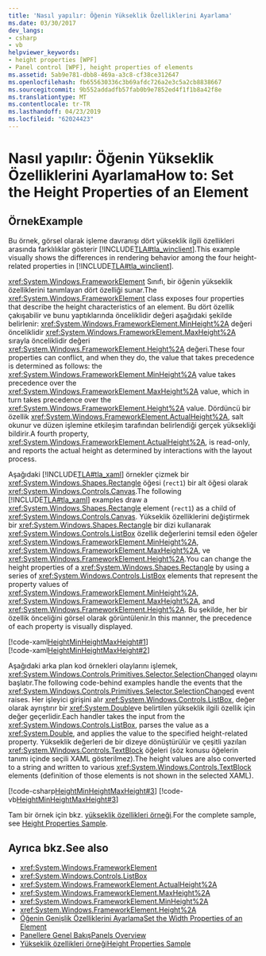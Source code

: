 ```yaml
---
title: 'Nasıl yapılır: Öğenin Yükseklik Özelliklerini Ayarlama'
ms.date: 03/30/2017
dev_langs:
- csharp
- vb
helpviewer_keywords:
- height properties [WPF]
- Panel control [WPF], height properties of elements
ms.assetid: 5ab9e781-dbb8-469a-a3c8-cf38ce312647
ms.openlocfilehash: fb655630336c3b69afdc726a2e3c5a2cb8838667
ms.sourcegitcommit: 9b552addadfb57fab0b9e7852ed4f1f1b8a42f8e
ms.translationtype: MT
ms.contentlocale: tr-TR
ms.lasthandoff: 04/23/2019
ms.locfileid: "62024423"
---
```

# <a name="how-to-set-the-height-properties-of-an-element"></a><span data-ttu-id="0bb26-102">Nasıl yapılır: Öğenin Yükseklik Özelliklerini Ayarlama</span><span class="sxs-lookup"><span data-stu-id="0bb26-102">How to: Set the Height Properties of an Element</span></span>
## <a name="example"></a><span data-ttu-id="0bb26-103">Örnek</span><span class="sxs-lookup"><span data-stu-id="0bb26-103">Example</span></span>  
 <span data-ttu-id="0bb26-104">Bu örnek, görsel olarak işleme davranışı dört yükseklik ilgili özellikleri arasında farklılıklar gösterir [!INCLUDE[TLA#tla_winclient](../../../../includes/tlasharptla-winclient-md.md)].</span><span class="sxs-lookup"><span data-stu-id="0bb26-104">This example visually shows the differences in rendering behavior among the four height-related properties in [!INCLUDE[TLA#tla_winclient](../../../../includes/tlasharptla-winclient-md.md)].</span></span>  
  
 <span data-ttu-id="0bb26-105"><xref:System.Windows.FrameworkElement> Sınıfı, bir öğenin yükseklik özelliklerini tanımlayan dört özelliği sunar.</span><span class="sxs-lookup"><span data-stu-id="0bb26-105">The <xref:System.Windows.FrameworkElement> class exposes four properties that describe the height characteristics of an element.</span></span> <span data-ttu-id="0bb26-106">Bu dört özellik çakışabilir ve bunu yaptıklarında önceliklidir değeri aşağıdaki şekilde belirlenir: <xref:System.Windows.FrameworkElement.MinHeight%2A> değeri önceliklidir <xref:System.Windows.FrameworkElement.MaxHeight%2A> sırayla önceliklidir değeri <xref:System.Windows.FrameworkElement.Height%2A> değeri.</span><span class="sxs-lookup"><span data-stu-id="0bb26-106">These four properties can conflict, and when they do, the value that takes precedence is determined as follows: the <xref:System.Windows.FrameworkElement.MinHeight%2A> value takes precedence over the <xref:System.Windows.FrameworkElement.MaxHeight%2A> value, which in turn takes precedence over the <xref:System.Windows.FrameworkElement.Height%2A> value.</span></span> <span data-ttu-id="0bb26-107">Dördüncü bir özellik <xref:System.Windows.FrameworkElement.ActualHeight%2A>, salt okunur ve düzen işlemine etkileşim tarafından belirlendiği gerçek yüksekliği bildirir.</span><span class="sxs-lookup"><span data-stu-id="0bb26-107">A fourth property, <xref:System.Windows.FrameworkElement.ActualHeight%2A>, is read-only, and reports the actual height as determined by interactions with the layout process.</span></span>  
  
 <span data-ttu-id="0bb26-108">Aşağıdaki [!INCLUDE[TLA#tla_xaml](../../../../includes/tlasharptla-xaml-md.md)] örnekler çizmek bir <xref:System.Windows.Shapes.Rectangle> öğesi (`rect1`) bir alt öğesi olarak <xref:System.Windows.Controls.Canvas>.</span><span class="sxs-lookup"><span data-stu-id="0bb26-108">The following [!INCLUDE[TLA#tla_xaml](../../../../includes/tlasharptla-xaml-md.md)] examples draw a <xref:System.Windows.Shapes.Rectangle> element (`rect1`) as a child of <xref:System.Windows.Controls.Canvas>.</span></span> <span data-ttu-id="0bb26-109">Yükseklik özelliklerini değiştirmek bir <xref:System.Windows.Shapes.Rectangle> bir dizi kullanarak <xref:System.Windows.Controls.ListBox> özellik değerlerini temsil eden öğeler <xref:System.Windows.FrameworkElement.MinHeight%2A>, <xref:System.Windows.FrameworkElement.MaxHeight%2A>, ve <xref:System.Windows.FrameworkElement.Height%2A>.</span><span class="sxs-lookup"><span data-stu-id="0bb26-109">You can change the height properties of a <xref:System.Windows.Shapes.Rectangle> by using a series of <xref:System.Windows.Controls.ListBox> elements that represent the property values of <xref:System.Windows.FrameworkElement.MinHeight%2A>, <xref:System.Windows.FrameworkElement.MaxHeight%2A>, and <xref:System.Windows.FrameworkElement.Height%2A>.</span></span> <span data-ttu-id="0bb26-110">Bu şekilde, her bir özellik önceliğini görsel olarak görüntülenir.</span><span class="sxs-lookup"><span data-stu-id="0bb26-110">In this manner, the precedence of each property is visually displayed.</span></span>  
  
 [!code-xaml[HeightMinHeightMaxHeight#1](~/samples/snippets/csharp/VS_Snippets_Wpf/HeightMinHeightMaxHeight/CSharp/Window1.xaml#1)]  
[!code-xaml[HeightMinHeightMaxHeight#2](~/samples/snippets/csharp/VS_Snippets_Wpf/HeightMinHeightMaxHeight/CSharp/Window1.xaml#2)]  
  
 <span data-ttu-id="0bb26-111">Aşağıdaki arka plan kod örnekleri olaylarını işlemek, <xref:System.Windows.Controls.Primitives.Selector.SelectionChanged> olayını başlatır.</span><span class="sxs-lookup"><span data-stu-id="0bb26-111">The following code-behind examples handle the events that the <xref:System.Windows.Controls.Primitives.Selector.SelectionChanged> event raises.</span></span> <span data-ttu-id="0bb26-112">Her işleyici girişini alır <xref:System.Windows.Controls.ListBox>, değer olarak ayrıştırır bir <xref:System.Double>ve belirtilen yükseklik ilgili özellik için değer geçerlidir.</span><span class="sxs-lookup"><span data-stu-id="0bb26-112">Each handler takes the input from the <xref:System.Windows.Controls.ListBox>, parses the value as a <xref:System.Double>, and applies the value to the specified height-related property.</span></span> <span data-ttu-id="0bb26-113">Yükseklik değerleri de bir dizeye dönüştürülür ve çeşitli yazılan <xref:System.Windows.Controls.TextBlock> öğeleri (söz konusu öğelerin tanımı içinde seçili XAML gösterilmez).</span><span class="sxs-lookup"><span data-stu-id="0bb26-113">The height values are also converted to a string and written to various <xref:System.Windows.Controls.TextBlock> elements (definition of those elements is not shown in the selected XAML).</span></span>  
  
 [!code-csharp[HeightMinHeightMaxHeight#3](~/samples/snippets/csharp/VS_Snippets_Wpf/HeightMinHeightMaxHeight/CSharp/Window1.xaml.cs#3)]
 [!code-vb[HeightMinHeightMaxHeight#3](~/samples/snippets/visualbasic/VS_Snippets_Wpf/HeightMinHeightMaxHeight/VisualBasic/Window1.xaml.vb#3)]  
  
 <span data-ttu-id="0bb26-114">Tam bir örnek için bkz. [yükseklik özellikleri örneği](https://go.microsoft.com/fwlink/?LinkID=159993).</span><span class="sxs-lookup"><span data-stu-id="0bb26-114">For the complete sample, see [Height Properties Sample](https://go.microsoft.com/fwlink/?LinkID=159993).</span></span>  
  
## <a name="see-also"></a><span data-ttu-id="0bb26-115">Ayrıca bkz.</span><span class="sxs-lookup"><span data-stu-id="0bb26-115">See also</span></span>

- <xref:System.Windows.FrameworkElement>
- <xref:System.Windows.Controls.ListBox>
- <xref:System.Windows.FrameworkElement.ActualHeight%2A>
- <xref:System.Windows.FrameworkElement.MaxHeight%2A>
- <xref:System.Windows.FrameworkElement.MinHeight%2A>
- <xref:System.Windows.FrameworkElement.Height%2A>
- [<span data-ttu-id="0bb26-116">Öğenin Genişlik Özelliklerini Ayarlama</span><span class="sxs-lookup"><span data-stu-id="0bb26-116">Set the Width Properties of an Element</span></span>](how-to-set-the-width-properties-of-an-element.md)
- [<span data-ttu-id="0bb26-117">Panellere Genel Bakış</span><span class="sxs-lookup"><span data-stu-id="0bb26-117">Panels Overview</span></span>](panels-overview.md)
- [<span data-ttu-id="0bb26-118">Yükseklik özellikleri örneği</span><span class="sxs-lookup"><span data-stu-id="0bb26-118">Height Properties Sample</span></span>](https://go.microsoft.com/fwlink/?LinkID=159993)
